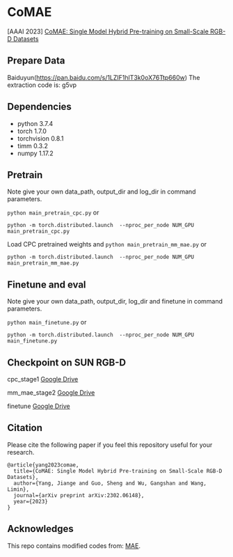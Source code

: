 # CoMAE
[AAAI 2023] [CoMAE: Single Model Hybrid Pre-training on Small-Scale RGB-D Datasets](https://arxiv.org/abs/2302.06148)

## Prepare Data
Baiduyun(https://pan.baidu.com/s/1LZIF1hlT3k0oX76Ttp660w) The extraction code is: g5vp

## Dependencies
* python 3.7.4
* torch 1.7.0
* torchvision 0.8.1
* timm 0.3.2
* numpy 1.17.2

## Pretrain
Note give your own data_path, output_dir and log_dir in command parameters.

 `python main_pretrain_cpc.py` or 
 
 `python -m torch.distributed.launch  --nproc_per_node NUM_GPU main_pretrain_cpc.py`
 
 Load CPC pretrained weights and `python main_pretrain_mm_mae.py` or 
 
 `python -m torch.distributed.launch  --nproc_per_node NUM_GPU main_pretrain_mm_mae.py`
 
 ## Finetune and eval
 Note give your own data_path, output_dir, log_dir and finetune in command parameters.
 
 `python main_finetune.py` or
 
 `python -m torch.distributed.launch  --nproc_per_node NUM_GPU main_finetune.py`

 ## Checkpoint on SUN RGB-D
cpc_stage1 [Google Drive](https://drive.google.com/file/d/1ncr6Kp3e3aVmdOu-0XrKF2K-ZZFdRF-Q/view?usp=drive_link)

mm_mae_stage2 [Google Drive](https://drive.google.com/file/d/1uq7xgwndsfk8ELFax9LlRNNomUnKXh2z/view?usp=drive_link)

finetune [Google Drive](https://drive.google.com/file/d/14tudeAIbZXOwfFDqMda2UG5K2SwHV7_u/view?usp=drive_link)
 
## Citation
Please cite the following paper if you feel this repository useful for your research.
```
@article{yang2023comae,
  title={CoMAE: Single Model Hybrid Pre-training on Small-Scale RGB-D Datasets},
  author={Yang, Jiange and Guo, Sheng and Wu, Gangshan and Wang, Limin},
  journal={arXiv preprint arXiv:2302.06148},
  year={2023}
}
```
## Acknowledges
This repo contains modified codes from: [MAE](https://github.com/facebookresearch/mae).
